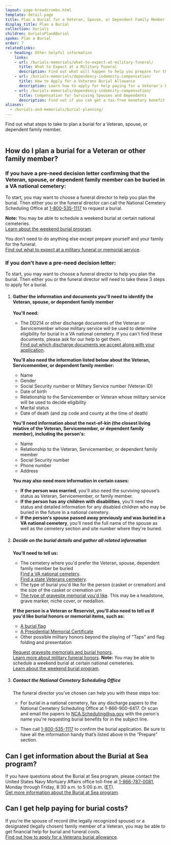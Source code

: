 ```yaml
---
layout: page-breadcrumbs.html
template: detail-page
title: Plan a Burial for a Veteran, Spouse, or Dependent Family Member
display_title: Plan a Burial
collection: burials
children: burialsPlanABurial
spoke: Plan a Burial
order: 7
relatedlinks:
  - heading: Other helpful information
    links:
    - url: /burials-memorials/what-to-expect-at-military-funeral/
      title: What to Expect at a Military Funeral
      description: Find out what will happen to help you prepare for this day.
    - url: /burials-memorials/dependency-indemnity-compensation/
      title: How to Apply for a Veterans Burial Allowance
      description: Learn how to apply for help paying for a Veteran's burial and funeral costs.
    - url: /burials-memorials/dependency-indemnity-compensation/
      title: Compensation for Surviving Spouses and Dependents
      description: Find out if you can get a tax-free monetary benefit called Dependency and Indemnity Compensation (DIC).
aliases:
  - /burials-and-memorials/burial-planning/
---
```


<div class="va-introtext">
Find out what steps to take to plan a burial for a Veteran, spouse, or dependent family member.
</div>

<br>

## How do I plan a burial for a Veteran or other family member?

### If you have a pre-need decision letter confirming that the Veteran, spouse, or dependent family member can be buried in a VA national cemetery:

To start, you may want to choose a funeral director to help you plan the burial. Then either you or the funeral director can call the National Cemetery Scheduling Office at <a href="tel:+18005351117">1-800-535-1117</a> to request a burial.

**Note:** You may be able to schedule a weekend burial at certain national cemeteries. <br>
[Learn about the weekend burial program](https://www.cem.va.gov/cem/docs/factsheets/NCA_Weekend_Burial_Program.pdf).

You don’t need to do anything else except prepare yourself and your family for the funeral. <br>
[Find out what to expect at a military funeral or memorial service](/burials-memorials/what-to-expect-at-military-funeral/).

### If you don't have a pre-need decision letter:

To start, you may want to choose a funeral director to help you plan the burial. Then either you or the funeral director will need to take these 3 steps to apply for a burial.

<ol class="process">
<li class="process-step list-one">

#### Gather the information and documents you'll need to identify the Veteran, spouse, or dependent family member

**You'll need:**

 - The DD214 or other discharge documents of the Veteran or Servicemember whose military service will be used to determine eligibility for burial in a VA national cemetery. If you can't find these documents, please ask for our help to get them. <br>
 [Find out which discharge documents we accept along with your application](https://www.cem.va.gov/CEM/hmm/discharge_documents.asp).

**You'll also need the information listed below about the Veteran, Servicemember, or dependent family member:**

 - Name
 - Gender
 - Social Security number or Military Service number (Veteran ID)
 - Date of birth
 - Relationship to the Servicemember or Veteran whose military service will be used to decide eligibility
 - Marital status
 - Date of death (and zip code and county at the time of death)

**You'll need information about the next-of-kin (the closest living relative of the Veteran, Servicemember, or dependent family member), including the person's:**

   - Name
   - Relationship to the Veteran, Servicemember, or dependent family member
   - Social Security number
   - Phone number
   - Address

**You may also need more information in certain cases:**

- **If the person was married**, you'll also need the surviving spouse’s status as Veteran, Servicemember, or family member.
- **If the person has any children with disabilities**, you'll need the status and detailed information for any disabled children who may be buried in the future in a national cemetery.
- **If the person's spouse passed away previously and was buried in a VA national cemetery**, you'll need the full name of the spouse as well as the cemetery section and site number where they're buried.

 </li>

 <li class="process-step list-two">

##### Decide on the burial details and gather all related information

**You'll need to tell us:**

 - The cemetery where you'd prefer the Veteran, spouse, dependent family member be buried <br>
 [Find a VA national cemetery](/find-locations/).<br>
 [Find a state Veterans cemetery](https://www.cem.va.gov/grants/veterans_cemeteries.asp).
 - The type of burial you'd like for the person (casket or cremation) and the size of the casket or cremation urn
 - [The type of gravesite memorial you'd like](/burials-memorials/memorial-items/headstones-markers-medallions/). This may be a headstone, grave marker, niche cover, or medallion.

**If the person is a Veteran or Reservist, you'll also need to tell us if you'd like burial honors or memorial items, such as:**
 - [A burial flag](/burials-memorials/memorial-items/burial-flags/)
 - [A Presidential Memorial Certificate](/burials-memorials/memorial-items/presidential-memorial-certificates/)
 - Other possible military honors beyond the playing of "Taps" and flag folding and presentation

 [Request gravesite memorials and burial honors](/burials-memorials/memorial-items/).<br>
 [Learn more about military funeral honors](https://www.cem.va.gov/CEM/military_funeral_honors.asp).
**Note:** You may be able to schedule a weekend burial at certain national cemeteries. <br>
[Learn about the weekend burial program](https://www.cem.va.gov/cem/docs/factsheets/NCA_Weekend_Burial_Program.pdf).
</li>

<li class="process-step list-three">

##### Contact the National Cemetery Scheduling Office

The funeral director you’ve chosen can help you with these steps too:

- For burial in a national cemetery, fax any discharge papers to the National Cemetery Scheduling Office at 1-866-900-6417. Or scan and email the papers to [NCA.Scheduling@va.gov](mailto:NCA.Scheduling@va.gov) with the peron's name you're requesting burial benefits for in the subject line.

- Then call <a href="tel:+18005351117">1-800-535-1117</a> to confirm the burial application. Be sure to have all the information handy that’s listed above in the “Prepare” section.

</li>
</ol>

## Can I get information about the Burial at Sea program?

If you have questions about the Burial at Sea program, please contact the United States Navy Mortuary Affairs office toll-free at <a href="tel:+18667870081">1-866-787-0081</a>, Monday through Friday, 8:30 a.m. to 5:00 p.m. (<abbr title="eastern time">ET</abbr>). <br>
[Get more information about the Burial at Sea program](http://www.navy.mil/navydata/nav_legacy.asp?id=204).

## Can I get help paying for burial costs?

If you're the spouse of record (the legally recognized spouse) or a designated (legally chosen) family member of a Veteran, you may be able to get financial help for burial and funeral costs. <br>
[Find out how to apply for a Veterans burial allowance](/burials-memorials/veterans-burial-allowance/).
